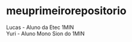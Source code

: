 # meuprimeirorepositorio

Lucas - Aluno da Etec 1MIN
<br>
Yuri - Aluno Mono Sion do 1MIN
<div style="background-color:red;"></div>

